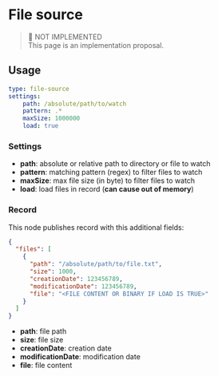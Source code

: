 # File source

> 🔴 NOT IMPLEMENTED  
> This page is an implementation proposal.

## Usage

```yaml
type: file-source
settings:
    path: /absolute/path/to/watch
    pattern: .*
    maxSize: 1000000
    load: true
```

### Settings

- **path**: absolute or relative path to directory or file to watch
- **pattern**: matching pattern (regex) to filter files to watch
- **maxSize**: max file size (in byte) to filter files to watch
- **load**: load files in record (**can cause out of memory**)


### Record

This node publishes record with this additional fields:

```json
{
  "files": [
    {
      "path": "/absolute/path/to/file.txt",
      "size": 1000,
      "creationDate": 123456789,
      "modificationDate": 123456789,
      "file": "<FILE CONTENT OR BINARY IF LOAD IS TRUE>"
    }
  ]
}
```

- **path**: file path
- **size**: file size
- **creationDate**: creation date
- **modificationDate**: modification date
- **file**: file content